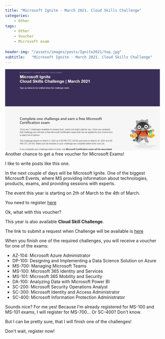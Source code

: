 ```yaml
---
title: "Microsoft Ignite - March 2021. Cloud Skills Challenge"
categories:
    - Other
tags:
    - Other
    - Voucher
    - Microsoft exam

header-img: "/assets/images/posts/Ignite2021/top.jpg"
subtitle:   "Microsoft Ignite - March 2021. Cloud Skills Challenge"
---
```


![Microsoft Ignite - March 2021. Cloud Skills Challenge](/assets/images/posts/2021/Ignite2021/top.jpg)Another chance to get a free voucher for Microsoft Exams!

I like to write posts like this one.

In the next couple of days will be Microsoft Ignite. One of the biggest Microsoft Events, where MS providing information about technologies, products, exams, and providing sessions with experts.

The event this year is starting on 2th of March to the 4th of March.

You need to register [here](https://register.ignite.microsoft.com/)

Ok, what with this voucher?

This year is also available **Cloud Skill Challenge**.

The link to submit a request when Challenge will be available is [here](https://csc.docs.microsoft.com/ignite/registration/March2021?wt.mc_id=ignite2021spring_learningzonehome_webpage_wwl)

When you finish one of the required challenges, you will receive a voucher for one of the exams:

* AZ-104: Microsoft Azure Administrator
* DP-100: Designing and Implementing a Data Science Solution on Azure
* MS-700: Managing Microsoft Teams
* MS-100: Microsoft 365 Identity and Services
* MS-101: Microsoft 365 Mobility and Security
* DA-100: Analyzing Data with Microsoft Power BI
* SC-200: Microsoft Security Operations Analyst
* SC-300: Microsoft Identity and Access Administrator
* SC-400: Microsoft Information Protection Administrator

Sounds nice? For me yes! Because I'm already registered for MS-100 and MS-101 exams, I will register for MS-700... Or SC-400?  Don't know.

But I can be pretty sure, that I will finish one of the challenges!

Don't wait, register now!
